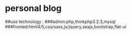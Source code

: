 ﻿# personal blog
##use technology : 
###admin:php,thinkphp3.2.3,mysql
###fronted:html4/5,css/sass,js/jquery,seajs,bootstrap,flat-ui